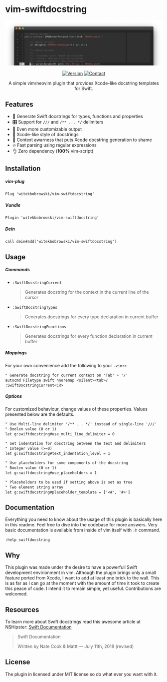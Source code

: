 # vim-swiftdocstring
<p align=center>
<a href="">
<img alt="screenshot" src="screenshot.png">
</a>
</p>
<p align=center>
    <a href=""><img alt="Version" src="https://img.shields.io/badge/version-0.1.0-red.svg"></a>
    <a href="https://twitter.com/witekbobrowski"><img alt="Contact" src="https://img.shields.io/badge/contact-@witekbobrowski-blue.svg"></a>
</p>
<p align=center>
A simple vim/neovim plugin that provides Xcode-like docstring templates for Swift.
</p>

## Features

- 📑 Generate Swift docstrings for types, functions and properties
- 🎛 Support for `///` and `/** ... */` delimiters 
- 🎨 Even more customizable output
- 🔨 Xcode-like style of docstrings 
- 🧠 Context awarness that puts Xcode docstring generation to shame
- 🔥 Fast parsing using regular expressions
- 👌 Zero dependency (**100%** vim-script)

## Installation

##### vim-plug
```vim
Plug 'witekbobrowski/vim-swiftdocstring'
```

##### Vundle 
```vim
Plugin 'witekbobrowski/vim-swiftdocstring'
```

##### Dein
```vim
call dein#add('witekbobrowski/vim-swiftdocstring')
```

## Usage

##### Commands 
- `:SwiftDocstringCurrent`

    > Generates docstring for the context in the current line of the cursor

- `:SwiftDocstringTypes`

    > Generates docstrings for every type declaration in current buffer 

- `:SwiftDocstringFunctions`

    > Generates docstrings for every function declaration in current buffer

##### Mappings

For your own convenience add the following to your `.vimrc`
```vim
" Generate docstring for current context on 'Tab' + '/'
autocmd Filetype swift nnoremap <silent><tab>/ :SwiftDocstringCurrent<CR>
```

##### Options

For customized behaviour, change values of these properties. Values presented 
below are the defaults.
```vim
" Use Multi-line delimiter '/** ... */' instead of single-line '///'
" Boolen value (0 or 1)
let g:swiftdocstring#use_multi_line_delimiter = 0
```
```vim
" Set indentation for dosctring between the text and delimiters
" Integer value (>=0)
let g:swiftdocstring#text_indentation_level = 1
```
```vim
" Use placeholders for some components of the docstring 
" Boolen value (0 or 1)
let g:swiftdocstring#use_placeholders = 1
```
```vim
" Placeholders to be used if setting above is set as true 
" Two element string array
let g:swiftdocstring#placeholder_template = ['<#', '#>']
```

## Documentation

Everything you need to know about the usage of this plugin is basically here 
in this readme. Feel free to dive into the codebase for more answers. Very 
basic documentation is available from inside of vim itself with `:h` command.

```vim
:help swiftdocstring
```

## Why

This plugin was made under the desire to have a powerfull Swift development
envirionment in vim. Although the plugin brings only a small feature ported
from Xcode, I want to add at least one brick to the wall. This is as far as
I can go at the moment with the amount of time it took to create this peace 
of code. I intend it to remain simple, yet useful. Contributions are welcomed.

## Resources

To learn more about Swift docstrings read this awesome article at NSHipster:
[Swift Documentation](https://nshipster.com/swift-documentation/) 
> Swift Documentation
>
> Written by Nate Cook & Mattt — July 11th, 2018 (revised)


## License

The plugin in licensed under MIT license so do what ever you want with it.
